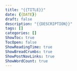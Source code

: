 ```yaml
---
title: "{{TITLE}}"
date: {{DATE}}
draft: false
description: "{{DESCRIPTION}}"
tags: []
categories: []
ShowToc: true
TocOpen: false
ShowReadingTime: true
ShowBreadCrumbs: true
ShowPostNavLinks: true
ShowWordCount: true
---
```

